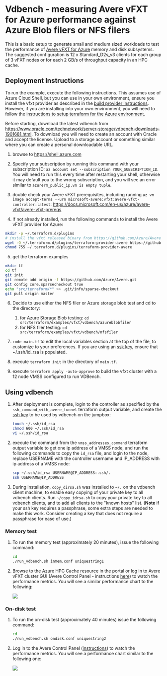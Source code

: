 # Vdbench - measuring Avere vFXT for Azure performance against Azure Blob filers or NFS filers

This is a basic setup to generate small and medium sized workloads to test the performance of [Avere vFXT for Azure](https://azure.microsoft.com/services/storage/avere-vfxt/) memory and disk subsystems.  The suggested configuration is 12 x Standard_D2s_v3 clients for each group of 3 vFXT nodes or for each 2 GB/s of throughput capacity in an HPC cache.

## Deployment Instructions

To run the example, execute the following instructions.  This assumes use of Azure Cloud Shell, but you can use in your own environment, ensure you install the vfxt provider as described in the [build provider instructions](../../../providers/terraform-provider-avere#build-the-terraform-provider-binary).  However, if you are installing into your own environment, you will need to follow the [instructions to setup terraform for the Azure environment](https://docs.microsoft.com/en-us/azure/terraform/terraform-install-configure).

Before starting, download the latest vdbench from https://www.oracle.com/technetwork/server-storage/vdbench-downloads-1901681.html.  To download you will need to create an account with Oracle and accept the license.  Upload to a storage account or something similar where you can create a personal downloadable URL.

1. browse to https://shell.azure.com

2. Specify your subscription by running this command with your subscription ID:  ```az account set --subscription YOUR_SUBSCRIPTION_ID```.  You will need to run this every time after restarting your shell, otherwise it may default you to the wrong subscription, and you will see an error similar to `azurerm_public_ip.vm is empty tuple`.

3. double check your Avere vFXT prerequisites, including running `az vm image accept-terms --urn microsoft-avere:vfxt:avere-vfxt-controller:latest`: https://docs.microsoft.com/en-us/azure/avere-vfxt/avere-vfxt-prereqs

4. If not already installed, run the following commands to install the Avere vFXT provider for Azure:
```bash
mkdir -p ~/.terraform.d/plugins
# install the vfxt released binary from https://github.com/Azure/Avere
wget -O ~/.terraform.d/plugins/terraform-provider-avere https://github.com/Azure/Avere/releases/download/tfprovider_v0.5.1/terraform-provider-avere
chmod 755 ~/.terraform.d/plugins/terraform-provider-avere
```

5. get the terraform examples
```bash
mkdir tf
cd tf
git init
git remote add origin -f https://github.com/Azure/Avere.git
git config core.sparsecheckout true
echo "src/terraform/*" >> .git/info/sparse-checkout
git pull origin master
```

6. Decide to use either the NFS filer or Azure storage blob test and cd to the directory:
    1. for Azure Storage Blob testing: `cd src/terraform/examples/vfxt/vdbench/azureblobfiler`
    2. for NFS filer testing: `cd src/terraform/examples/vfxt/vdbench/nfsfiler`

7. `code main.tf` to edit the local variables section at the top of the file, to customize to your preferences.  If you are using an [ssk key](https://docs.microsoft.com/en-us/azure/virtual-machines/linux/mac-create-ssh-keys), ensure that ~/.ssh/id_rsa is populated.

8. execute `terraform init` in the directory of `main.tf`.

9. execute `terraform apply -auto-approve` to build the vfxt cluster with a 12 node VMSS configured to run VDBench.

## Using vdbench

1. After deployment is complete, login to the controller as specified by the `ssh_command_with_avere_tunnel` terraform output variable, and create the [ssh key](https://docs.microsoft.com/en-us/azure/virtual-machines/linux/mac-create-ssh-keys) to be used by vdbench on the jumpbox:

   ```bash
   touch ~/.ssh/id_rsa
   chmod 600 ~/.ssh/id_rsa
   vi ~/.ssh/id_rsa
   ```
2. execute the command from the `vmss_addresses_command` terraform output variable to get one ip address of a VMSS node, and run the following commands to copy the `id_rsa` file, and login to the node, replace USERNAME with the controller username and IP_ADDRESS with ip address of a VMSS node:

   ```bash
   scp ~/.ssh/id_rsa USERNAME@IP_ADDRESS:.ssh/.
   ssh USERNAME@IP_ADDRESS
   ```

3. During installation, `copy_dirsa.sh` was installed to `~/.` on the vdbench client machine, to enable easy copying of your private key to all vdbench clients.  Run `~/copy_idrsa.sh` to copy your private key to all vdbench clients, and to add all clients to the "known hosts" list. (**Note** if your ssh key requires a passphrase, some extra steps are needed to make this work. Consider creating a key that does not require a passphrase for ease of use.)


### Memory test 

1. To run the memory test (approximately 20 minutes), issue the following command:

   ```bash
   cd
   ./run_vdbench.sh inmem.conf uniquestring1
   ```

2. Browse to the Azure HPC Cache resource in the portal or log in to Avere vFXT cluster GUI (Avere Control Panel - instructions [here](https://docs.microsoft.com/azure/avere-vfxt/avere-vfxt-cluster-gui)) to watch the performance metrics. You will see a similar performance chart to the following:

   <img src="../../../../../docs/images/vdbench_inmem.png">

### On-disk test

1. To run the on-disk test (approximately 40 minutes) issue the following command:

   ```bash
   cd
   ./run_vdbench.sh ondisk.conf uniquestring2
   ```

2. Log in to the Avere Control Panel ([instructions](https://docs.microsoft.com/azure/avere-vfxt/avere-vfxt-cluster-gui)) to watch the performance metrics. You will see a performance chart similar to the following one:

   <img src="../../../../../docs/images/vdbench_ondisk.png">

